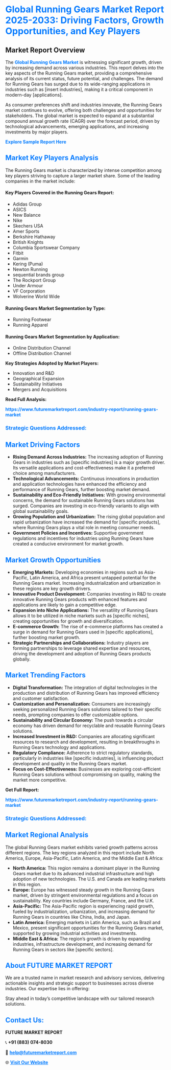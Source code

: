 <h1 style="color: #007BFF;">Global Running Gears Market Report 2025-2033: Driving Factors, Growth Opportunities, and Key Players</h1>

<section id="overview">
<h2>Market Report Overview</h2>
<p>The <a href="https://www.futuremarketreport.com/industry-report/running-gears-market" style="color: #007BFF; text-decoration: none;"><strong>Global Running Gears Market</strong></a> is witnessing significant growth, driven by increasing demand across various industries. This report delves into the key aspects of the Running Gears market, providing a comprehensive analysis of its current status, future potential, and challenges. The demand for Running Gears has surged due to its wide-ranging applications in industries such as [insert industries], making it a critical component in modern-day [applications].</p>
<p>As consumer preferences shift and industries innovate, the Running Gears market continues to evolve, offering both challenges and opportunities for stakeholders. The global market is expected to expand at a substantial compound annual growth rate (CAGR) over the forecast period, driven by technological advancements, emerging applications, and increasing investments by major players.</p>
</section>

<section id="overview">
<p><a href="https://www.futuremarketreport.com/request-sample/reportId=63012" style="color: #007BFF; text-decoration: none;"><strong>Explore Sample Report Here</strong></a></p>
</section>

<section id="key-players">
<h2 style="color: #007BFF;">Market Key Players Analysis</h2>
<p>The Running Gears market is characterized by intense competition among key players striving to capture a larger market share. Some of the leading companies in the market include:</p>
<h4>Key Players Covered in the Running Gears Report:</h4>
<ul><li>Adidas Group</li><li>ASICS</li><li>New Balance</li><li>Nike</li><li>Skechers USA</li><li>Amer Sports</li><li>Berkshire Hathaway</li><li>British Knights</li><li>Columbia Sportswear Company</li><li>Fitbit</li><li>Garmin</li><li>Kering (Puma)</li><li>Newton Running</li><li>sequential brands group</li><li>The Rockport Group</li><li>Under Armour</li><li>VF Corporation</li><li>Wolverine World Wide</li></ul>
<h4>Running Gears Market Segmentation by Type:</h4>
<ul><li>Running Footwear</li><li>Running Apparel</li></ul>

<h4>Running Gears Market Segmentation by Application:</h4>
<ul><li>Online Distribution Channel</li><li>Offline Distribution Channel</li></ul>
<p><strong>Key Strategies Adopted by Market Players:</strong></p>
<ul>
<li>Innovation and R&D</li>
<li>Geographical Expansion</li>
<li>Sustainability Initiatives</li>
<li>Mergers and Acquisitions</li>
</ul>
</section>

<section>
<p><strong>Read Full Analysis: </strong></p><a href="https://www.futuremarketreport.com/industry-report/running-gears-market" style="color: #007BFF; text-decoration: none;"><strong>https://www.futuremarketreport.com/industry-report/running-gears-market</strong></a>
<h3 style="color: #007BFF;">Strategic Questions Addressed:</h3>
</section>

<section id="driving-factors">
<h2 style="color: #007BFF;">Market Driving Factors</h2>
<ul>
<li><strong>Rising Demand Across Industries:</strong> The increasing adoption of Running Gears in industries such as [specific industries] is a major growth driver. Its versatile applications and cost-effectiveness make it a preferred choice among manufacturers.</li>
<li><strong>Technological Advancements:</strong> Continuous innovations in production and application technologies have enhanced the efficiency and performance of Running Gears, further boosting market demand.</li>
<li><strong>Sustainability and Eco-Friendly Initiatives:</strong> With growing environmental concerns, the demand for sustainable Running Gears solutions has surged. Companies are investing in eco-friendly variants to align with global sustainability goals.</li>
<li><strong>Growing Population and Urbanization:</strong> The rising global population and rapid urbanization have increased the demand for [specific products], where Running Gears plays a vital role in meeting consumer needs.</li>
<li><strong>Government Policies and Incentives:</strong> Supportive government regulations and incentives for industries using Running Gears have created a conducive environment for market growth.</li>
</ul>
</section>

<section id="growth-opportunities">
<h2 style="color: #007BFF;">Market Growth Opportunities</h2>
<ul>
<li><strong>Emerging Markets:</strong> Developing economies in regions such as Asia-Pacific, Latin America, and Africa present untapped potential for the Running Gears market. Increasing industrialization and urbanization in these regions are key growth drivers.</li>
<li><strong>Innovative Product Development:</strong> Companies investing in R&D to create innovative Running Gears products with enhanced features and applications are likely to gain a competitive edge.</li>
<li><strong>Expansion into Niche Applications:</strong> The versatility of Running Gears allows it to be utilized in niche markets such as [specific niches], creating opportunities for growth and diversification.</li>
<li><strong>E-commerce Growth:</strong> The rise of e-commerce platforms has created a surge in demand for Running Gears used in [specific applications], further boosting market growth.</li>
<li><strong>Strategic Partnerships and Collaborations:</strong> Industry players are forming partnerships to leverage shared expertise and resources, driving the development and adoption of Running Gears products globally.</li>
</ul>
</section>

<section id="trending-factors">
<h2 style="color: #007BFF;">Market Trending Factors</h2>
<ul>
<li><strong>Digital Transformation:</strong> The integration of digital technologies in the production and distribution of Running Gears has improved efficiency and customer satisfaction.</li>
<li><strong>Customization and Personalization:</strong> Consumers are increasingly seeking personalized Running Gears solutions tailored to their specific needs, prompting companies to offer customizable options.</li>
<li><strong>Sustainability and Circular Economy:</strong> The push towards a circular economy has driven demand for recyclable and reusable Running Gears solutions.</li>
<li><strong>Increased Investment in R&D:</strong> Companies are allocating significant resources to research and development, resulting in breakthroughs in Running Gears technology and applications.</li>
<li><strong>Regulatory Compliance:</strong> Adherence to strict regulatory standards, particularly in industries like [specific industries], is influencing product development and quality in the Running Gears market.</li>
<li><strong>Focus on Cost-Effectiveness:</strong> Businesses are exploring cost-efficient Running Gears solutions without compromising on quality, making the market more competitive.</li>
</ul>
</section>

<section>
<p><strong>Get Full Report: </strong></p><a href="https://www.futuremarketreport.com/industry-report/running-gears-market" style="color: #007BFF; text-decoration: none;"><strong>https://www.futuremarketreport.com/industry-report/running-gears-market</strong></a>
<h3 style="color: #007BFF;">Strategic Questions Addressed:</h3>
</section>


<section id="regional-analysis">
<h2 style="color: #007BFF;">Market Regional Analysis</h2>
<p>The global Running Gears market exhibits varied growth patterns across different regions. The key regions analyzed in this report include North America, Europe, Asia-Pacific, Latin America, and the Middle East & Africa:</p>
<ul>
<li><strong>North America:</strong> This region remains a dominant player in the Running Gears market due to its advanced industrial infrastructure and high adoption of new technologies. The U.S. and Canada are leading markets in this region.</li>
<li><strong>Europe:</strong> Europe has witnessed steady growth in the Running Gears market, driven by stringent environmental regulations and a focus on sustainability. Key countries include Germany, France, and the U.K.</li>
<li><strong>Asia-Pacific:</strong> The Asia-Pacific region is experiencing rapid growth, fueled by industrialization, urbanization, and increasing demand for Running Gears in countries like China, India, and Japan.</li>
<li><strong>Latin America:</strong> Emerging markets in Latin America, such as Brazil and Mexico, present significant opportunities for the Running Gears market, supported by growing industrial activities and investments.</li>
<li><strong>Middle East & Africa:</strong> The region’s growth is driven by expanding industries, infrastructure development, and increasing demand for Running Gears in sectors like [specific sectors].</li>
</ul>
</section>

<footer>
<h2 style="color: #007BFF;">About FUTURE MARKET REPORT</h2>
<p>We are a trusted name in market research and advisory services, delivering actionable insights and strategic support to businesses across diverse industries. Our expertise lies in offering:</p>

<p>Stay ahead in today’s competitive landscape with our tailored research solutions.</p>

<h2 style="color: #007BFF;">Contact Us:</h2>
<p><strong>FUTURE MARKET REPORT</strong></p>
<p>📞 <strong>+91 (883) 074-8030</strong></p>
<p>📧 <strong><a href="mailto:help@futuremarketreport.com" style="color: #007BFF;">help@futuremarketreport.com</a></strong></p>
<p>🌐 <strong><a href="https://www.futuremarketreport.com/" style="color: #007BFF;">Visit Our Website</a></strong></p>
</footer>